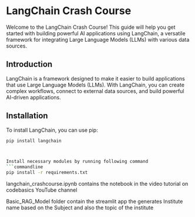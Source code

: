 # LangChain Crash Course

Welcome to the LangChain Crash Course! This guide will help you get started with building powerful AI applications using LangChain, a versatile framework for integrating Large Language Models (LLMs) with various data sources.

## Introduction

LangChain is a framework designed to make it easier to build applications that use Large Language Models (LLMs). With LangChain, you can create complex workflows, connect to external data sources, and build powerful AI-driven applications.

## Installation

To install LangChain, you can use pip:

```bash
pip install langchain



Install necessary modules by running following command
```commandline
pip install -r requirements.txt
```

langchain_crashcourse.ipynb contains the notebook in the video tutorial on codebasics YouTube channel

Basic_RAG_Model folder contain the streamlit app the generates Institute name based on the Subject and also the topic of the institute
